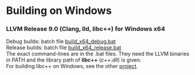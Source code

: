 # Building on Windows

### LLVM Release 9.0 (Clang, lld, libc++) for Windows x64

Debug builds: batch file [build_x64_debug.bat](./build_x64_debug.bat)  
Release builds: batch file [build_x64_release.bat](./build_x64_release.bat)  
The exact command-lines are in the .bat files. They need the LLVM binaries in PATH and the library path of **libc++** (*c++.dll*) is given.  
For building libc++ on Windows, see the other [project](../../C++_perusteet_2008/KingsPath_EclipseCDT_Windows).
